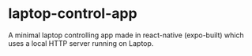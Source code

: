 # laptop-control-app
A minimal laptop controlling app made in react-native (expo-built) which uses a local HTTP server running on Laptop.
